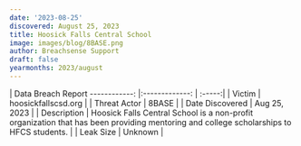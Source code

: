 ```yaml
---
date: '2023-08-25'
discovered: August 25, 2023
title: Hoosick Falls Central School
image: images/blog/8BASE.png
author: Breachsense Support
draft: false
yearmonths: 2023/august
---
```



| Data Breach Report
------------:     |:-------------:    | :-----:|
| Victim      | hoosickfallscsd.org      | 
| Threat Actor      | 8BASE      | 
| Date Discovered      | Aug 25, 2023      | 
| Description      | Hoosick Falls Central School is a non-profit organization that has been providing mentoring and college scholarships to HFCS students.      | 
| Leak Size      | Unknown      | 

